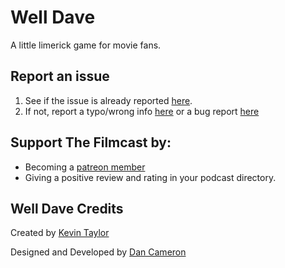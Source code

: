 # Well Dave

A little limerick game for movie fans. 

## Report an issue

1) See if the issue is already reported [here](https://github.com/dancameron/well-dave/issues).
2) If not, report a typo/wrong info [here](https://github.com/dancameron/well-dave/issues/new?assignees=dancameron&labels=bug&template=typo-or-wrong-info-report.md&title=Limerick+for+%5BMovie+Title%5D+is+Wrong) or a bug report [here](https://github.com/dancameron/well-dave/issues/new?assignees=dancameron&labels=bug&template=bug_report.md&title=)

## Support The Filmcast by:

* Becoming a [patreon member](https://www.patreon.com/filmpodcast)
* Giving a positive review and rating in your podcast directory.

## Well Dave Credits
Created by [Kevin Taylor](https://twitter.com)

Designed and Developed by [Dan Cameron](https://twitter.com/dancameron) 
